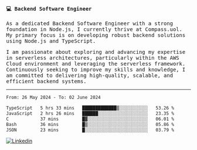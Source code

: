 
<samp>
  
#### 💻 Backend Software Engineer

As a dedicated Backend Software Engineer with a strong foundation in Node.js, I currently thrive at Compass.uol. My primary focus is on developing robust backend solutions using Node.js and TypeScript.

I am passionate about exploring and advancing my expertise in serverless architectures, particularly within the AWS Cloud environment and leveraging the serverless framework. Continuously seeking to improve my skills and knowledge, I am committed to delivering high-quality, scalable, and efficient backend systems.

---

<!--START_SECTION:waka-->

```txt
From: 26 May 2024 - To: 02 June 2024

TypeScript   5 hrs 33 mins   █████████████▒░░░░░░░░░░░   53.26 %
JavaScript   2 hrs 26 mins   ██████░░░░░░░░░░░░░░░░░░░   23.35 %
C            37 mins         █▓░░░░░░░░░░░░░░░░░░░░░░░   06.01 %
Bash         36 mins         █▒░░░░░░░░░░░░░░░░░░░░░░░   05.86 %
JSON         23 mins         █░░░░░░░░░░░░░░░░░░░░░░░░   03.79 %
```

<!--END_SECTION:waka-->
  
</samp>

[![Linkedin](https://img.shields.io/badge/-Mateus%20Garcia-c080ff?style=flat-square&logo=Linkedin&logoColor=white&link=https://www.linkedin.com/in/mpgxc)](https://www.linkedin.com/in/mateusogarcia) 
